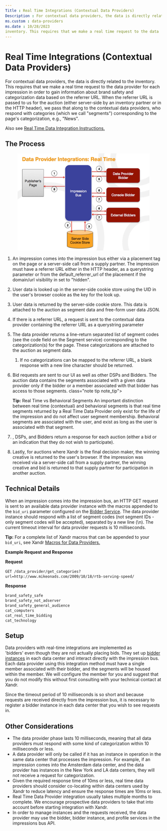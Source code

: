 ```yaml
---
Title : Real Time Integrations (Contextual Data Providers)
Description : For contextual data providers, the data is directly related to the
ms.custom : data-providers
ms.date : 10/28/2023
inventory. This requires that we make a real time request to the data
---
```



# Real Time Integrations (Contextual Data Providers)



For contextual data providers, the data is directly related to the
inventory. This requires that we make a real time request to the data
provider for each impression in order to gain information about brand
safety and categorization data based on the referrer URL. When the
referrer URL is passed to us for the auction (either server-side by an
inventory partner or in the HTTP header), we pass that along to the
contextual data providers, who respond with categories (which we call
"segments") corresponding to the page's categorization, e.g., "News".

Also see <a
href="real-time-data-integration-instructions.md"
class="xref" target="_blank">Real Time Data Integration
Instructions.</a>



## The Process

<figure class="fig fignone">

![Real Time Integrations Contextual Data Providers](media/real-time-integrations-contextual-data-providers.png)


</figure>



1.  An impression comes into the impression bus either via a placement
    tag on the page or a server-side call from a supply partner. The
    impression must have a referrer URL either in the HTTP header, as a
    querystring parameter or from the default_referrer_url of the
    placement if the domain/url visibility in set to "hidden".
2.  User data is looked up in the server-side cookie store using the UID
    in the user's browser cookie as the key for the look up.
3.  User data is returned by the server-side cookie store. This data is
    attached to the auction as segment data and free-form user data
    JSON.
4.  If there is a referrer URL, a request is sent to the contextual data
    provider containing the referrer URL as a querystring parameter
5.  The data provider returns a line-return separated list of segment
    codes (see the code field on the Segment service) corresponding to
    the categorization(s) for the page. These categorizations are
    attached to the auction as segment data.
    1.  If no categorizations can be mapped to the referrer URL, a blank
        response with a new line character should be returned.
6.  Bid requests are sent to our UI as well as other DSPs and Bidders.
    The auction data contains the segments associated with a given data
    provider only if the bidder or a member associated with that bidder
    has access to those segments.
    class="note tip note_tip">

    <b>Tip:</b> Real Time vs Behavioral
    Segments
    An important distinction between real time (contextual) and
    behavioral segments is that real time segments returned by a Real
    Time Data Provider only exist for the life of the impression and do
    not affect user segment membership. Behavioral segments are
    associated with the user, and exist as long as the user is
    associated with that segment.

    
7.  , DSPs, and Bidders return a response for
    each auction (either a bid or an indication that they do not wish to
    participate).
8.  Lastly, for auctions where Xandr is the
    final decision maker, the winning creative is returned to the user's
    browser. If the impression was received via a server-side call from
    a supply partner, the winning creative and bid is returned to that
    supply partner for participation in another auction.







## Technical Details

When an impression comes into the impression bus, an HTTP GET request is
sent to an available data provider instance with the macros appended to
the `bid_uri` parameter configured on the <a
href="xandr-bidders/bidder-service.md"
class="xref" target="_blank">Bidder Service</a>. The data provider
instance should respond with a list of segment codes (not segment IDs -
only segment codes will be accepted), separated by a new line (\n). The
current timeout interval for data provider requests is 10 milliseconds.



<b>Tip:</b> For a complete list of
Xandr macros that can be appended to your
`bid_uri`, see Xandr <a
href="xandr-macros-for-data-providers.md"
class="xref" target="_blank">Macros for Data Providers.</a>



**Example Request and Response**

**Request**

``` pre
GET /data_provider/get_categories?url=http://www.mikeonads.com/2009/10/18/rtb-serving-speed/
```

**Response**

``` pre
brand_safety_safe
brand_safety_not_adserver
brand_safety_general_audience
cat_computers
cat_real_time_bidding
cat_technology
```





## Setup

Data providers with real-time integrations are implemented as
'bidders' even though they are not actually placing bids. They set up <a
href="xandr-bidders/bidder-instance-service.md"
class="xref" target="_blank">bidder instances</a> in each data center
and interact directly with the impression bus. Each data provider using
this integration method must have a single member associated with their
bidder, and the segments will be housed within the member. We will
configure the member for you and suggest that you do not modify this
without first consulting with your technical contact at
Xandr.

Since the timeout period of 10 milliseconds is so short and because
requests are received directly from the impression bus, it is necessary
to register a bidder instance in each data center that you wish to see
requests in.





## Other Considerations



- The data provider phase lasts 10 milliseconds, meaning that all data
  providers must respond with some kind of categorization within 10
  milliseconds or less.
- A data provider will only be called if it has an instance in operation
  in the same data center that processes the impression. For example, if
  an impression comes into the Amsterdam data center, and the data
  provider has instances in the New York and LA data centers, they will
  not receive a request for categorization.
- Given the required response time of 10ms or less, real time data
  providers should consider co-locating within data centers used by
  Xandr to reduce latency and ensure the
  response times are 10ms or less.
- Real Time Data Provider integration usually takes multiple months to
  complete. We encourage prospective data providers to take that into
  account before starting integration with
  Xandr.
- In order to manage instances and the requests received, the data
  provider may use the bidder, bidder instance, and profile services in
  the impressions bus API.








